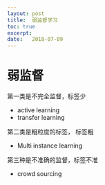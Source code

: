 ```yaml
---
layout: post
title:  弱监督学习
toc: true 
excerpt: 
date:   2018-07-09
---
```

# 弱监督

第一类是不完全监督，标签少

- active learning
- transfer learning

第二类是粗粒度的标签， 标签粗

- Multi instance learning

第三种是不准确的监督，标签不准

- crowd sourcing

